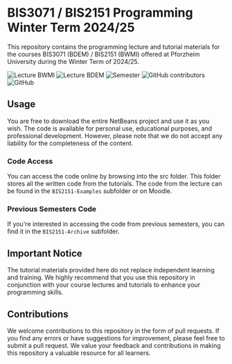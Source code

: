 # BIS3071 / BIS2151 Programming Winter Term 2024/25

This repository contains the programming lecture and tutorial materials for the courses BIS3071 (BDEM) / BIS2151 (BWMI) offered at Pforzheim University during the Winter Term of 2024/25.

<img alt="Lecture BWMI" src="https://img.shields.io/badge/BWMI-BIS2151-red?style=for-the-badge"> <img alt="Lecture BDEM" src="https://img.shields.io/badge/BDEM-BIS3071-red?style=for-the-badge"> <img alt="Semester" src="https://img.shields.io/badge/Semester-WT2024-yellow?style=for-the-badge"> <img alt="GitHub contributors" src="https://img.shields.io/github/contributors/ainzone/BIS2151-Programming?color=informational&style=for-the-badge"> <img alt="GitHub" src="https://img.shields.io/github/license/ainzone/BIS2151-Programming?style=for-the-badge"> 

## Usage
You are free to download the entire NetBeans project and use it as you wish. The code is available for personal use, educational purposes, and professional development. However, please note that we do not accept any liability for the completeness of the content.

### Code Access
You can access the code online by browsing into the src folder. This folder stores all the written code from the tutorials.
The code from the lecture can be found in the `BIS2151-Examples` subfolder or on Moodle.

### Previous Semesters Code
If you're interested in accessing the code from previous semesters, you can find it in the `BIS2151-Archive` subfolder.

## Important Notice
The tutorial materials provided here do not replace independent learning and training. We highly recommend that you use this repository in conjunction with your course lectures and tutorials to enhance your programming skills.

## Contributions
We welcome contributions to this repository in the form of pull requests. If you find any errors or have suggestions for improvement, please feel free to submit a pull request. We value your feedback and contributions in making this repository a valuable resource for all learners.
